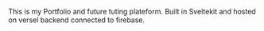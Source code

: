 This is my Portfolio and future tuting plateform.
Built in Sveltekit and hosted on versel backend connected to firebase.